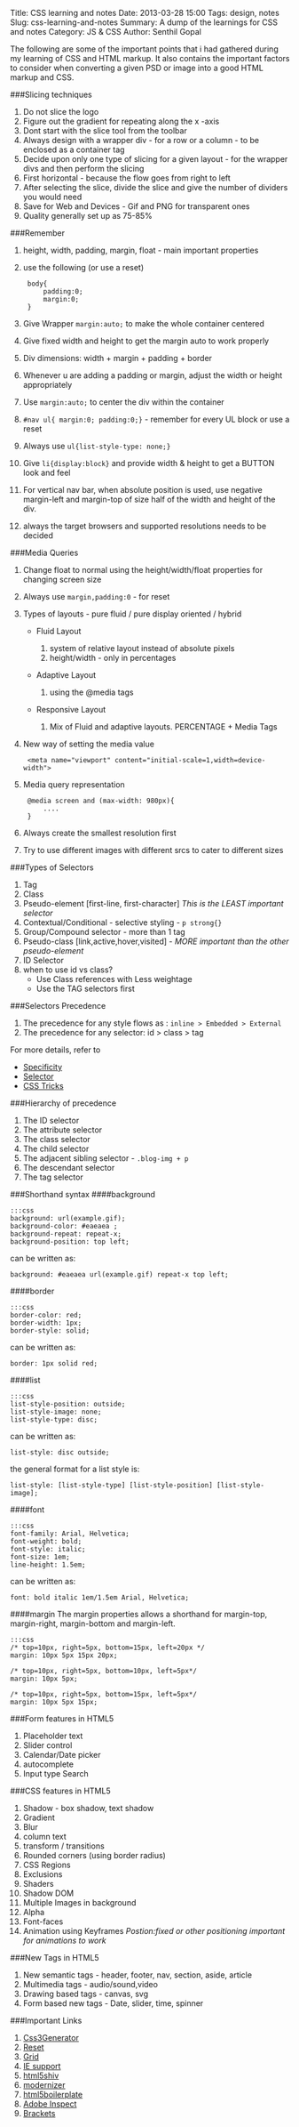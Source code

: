 Title: CSS learning and notes
Date: 2013-03-28 15:00
Tags: design, notes
Slug: css-learning-and-notes
Summary: A dump of the learnings for CSS and notes
Category: JS & CSS
Author: Senthil Gopal

The following are some of the important points that i had gathered during my learning of CSS and HTML markup. It also contains the important factors to consider when converting a given PSD or image into a good HTML markup and CSS.

###Slicing techniques
1. Do not slice the logo
2. Figure out the gradient for repeating along the x -axis
3. Dont start with the slice tool from the toolbar
4. Always design with a wrapper div - for a row or a column - to be enclosed as a container tag
5. Decide upon only one type of slicing for a given layout - for the wrapper divs and then perform the slicing
6. First horizontal - because the flow goes from right to left
7. After selecting the slice, divide the slice and give the number of dividers you would need
8. Save for Web and Devices - Gif and PNG for transparent ones
9. Quality generally set up as 75-85%

###Remember
1. height, width, padding, margin, float - main important properties
2. use the following (or use a reset)

        body{
            padding:0;
            margin:0;
        }

3. Give Wrapper `margin:auto;` to make the whole container centered
4. Give fixed width and height to get the margin auto to work properly
5. Div dimensions: width + margin + padding + border
6. Whenever u are adding a padding or margin, adjust the width or height appropriately
7. Use `margin:auto;` to center the div within the container
8. `#nav ul{ margin:0; padding:0;}` - remember for every UL block or use a reset
9. Always use `ul{list-style-type: none;}`
10. Give `li{display:block}` and provide width & height to get a BUTTON look and feel
11. For vertical nav bar, when absolute position is used, use negative margin-left and margin-top of size half of the width and height of the div.
12. always the target browsers and supported resolutions needs to be decided

###Media Queries
1. Change float to normal using the height/width/float properties for changing screen size
2. Always use `margin,padding:0` - for reset
3. Types of layouts - pure fluid / pure display oriented / hybrid

    * Fluid Layout
        1. system of relative layout instead of absolute pixels
        2. height/width - only in percentages

    * Adaptive Layout
        1. using the @media tags

    * Responsive Layout
        1. Mix of Fluid and adaptive layouts. PERCENTAGE + Media Tags

4. New way of setting the media value

        <meta name="viewport" content="initial-scale=1,width=device-width">

5. Media query representation

        @media screen and (max-width: 980px){
            ....
        }

6. Always create the smallest resolution first
7. Try to use different images with different srcs to cater to different sizes

###Types of Selectors

1. Tag
2. Class
3. Pseudo-element \[first-line, first-character\] _This is the LEAST important selector_
4. Contextual/Conditional - selective styling - `p strong{}`
5. Group/Compound selector - more than 1 tag
6. Pseudo-class \[link,active,hover,visited\] - _MORE important than the other pseudo-element_
7. ID Selector
8. when to use id vs class?
    * Use Class references with Less weightage
    * Use the TAG selectors first

###Selectors Precedence
1. The precedence for any style flows as : `inline > Embedded > External`
2. The precedence for any selector: id > class > tag

For more details, refer to

* [Specificity](http://www.w3.org/TR/CSS21/cascade.html#specificity)
* [Selector](http://www.w3.org/TR/CSS2/selector.html)
* [CSS Tricks](http://css-tricks.com/specifics-on-css-specificity/)

###Hierarchy of precedence
1. The ID selector
2. The attribute selector
3. The class selector
4. The child selector
5. The adjacent sibling selector - `.blog-img + p`
6. The descendant selector
7. The tag selector


###Shorthand syntax
####background

    :::css
    background: url(example.gif);
    background-color: #eaeaea ;
    background-repeat: repeat-x;
    background-position: top left;


can be written as:

`background: #eaeaea url(example.gif) repeat-x top left;`

####border

    :::css
    border-color: red;
    border-width: 1px;
    border-style: solid;


can be written as:

`border: 1px solid red;`

####list

    :::css
    list-style-position: outside;
    list-style-image: none;
    list-style-type: disc;

can be written as:

`list-style: disc outside;`

the general format for a list style is:

`list-style: [list-style-type] [list-style-position] [list-style-image];`


####font

    :::css
    font-family: Arial, Helvetica;
    font-weight: bold;
    font-style: italic;
    font-size: 1em;
    line-height: 1.5em;


can be written as:

`font: bold italic 1em/1.5em Arial, Helvetica;`

####margin
The margin properties allows a shorthand for margin-top, margin-right, margin-bottom and margin-left.

    :::css
    /* top=10px, right=5px, bottom=15px, left=20px */
    margin: 10px 5px 15px 20px;

    /* top=10px, right=5px, bottom=10px, left=5px*/
    margin: 10px 5px;

    /* top=10px, right=5px, bottom=15px, left=5px*/
    margin: 10px 5px 15px;


###Form features in HTML5
1. Placeholder text
2. Slider control
3. Calendar/Date picker
4. autocomplete
5. Input type Search

###CSS features in HTML5
1. Shadow - box shadow, text shadow
2. Gradient
3. Blur
4. column text
5. transform / transitions
6. Rounded corners (using border radius)
7. CSS Regions
8. Exclusions
9. Shaders
10. Shadow DOM
11. Multiple Images in background
12. Alpha
13. Font-faces
14. Animation using Keyframes
    _Postion:fixed or other positioning important for animations to work_

###New Tags in HTML5
1. New semantic tags - header, footer, nav, section, aside, article
2. Multimedia tags - audio/sound,video
3. Drawing based tags - canvas, svg
4. Form based new tags - Date, slider, time, spinner

###Important Links
1. [Css3Generator](http://css3generator.com/)
2. [Reset](http://meyerweb.com/eric/tools/css/reset/)
3. [Grid](http://vandelaydesign.com/blog/design/resources-grid-based-design/)
4. [IE support](http://paulirish.com/2008/conditional-stylesheets-vs-css-hacks-answer-neither/)
5. [html5shiv](https://github.com/aFarkas/html5shiv)
6. [modernizer](http://modernizr.com/)
7. [html5boilerplate](http://html5boilerplate.com/)
8. [Adobe Inspect](http://html.adobe.com/edge/inspect/)
9. [Brackets](http://brackets.io/)
